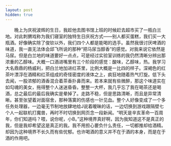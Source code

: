 ```yaml
---
layout: post
hidden: true
---
```

　　晚上为庆祝波辉的生日，我趁他去图书馆上班的时候赶去超市买了一瓶白兰地。对此刺猬戏称为我们寝室的独特生日庆祝方式——别人都买蛋糕，我们买一大瓶酒。好像确实除了俊钦以外，我们四个人都是能喝的选手。虽然我很讨厌啤酒的味道，我一直无法体会邱飞所说的那种“把马尿当醇香”的感觉。对我来说它依然是马尿。但是白兰地的味道要好一点点，可是经过实验室训练的我仍然清晰分辨出那浓重的乙醇味。大概一口酒进嘴里有三个阶段的感觉：酸味，乙醇味，热。我学习大名鼎鼎的杨威利，把白兰地加进红茶里，比例大概是一比四的样子。深褐色的红茶叶漂浮在酒精和红茶组成的奇怪密度的液体之上，疯狂地随着热气打旋。低下头去闻，一股浓郁的酒香混合着茶香扑鼻而来。若本来就有些微醉，那这个味道实在如勾魂的美女，拖得整个人迷迷昏昏。整整一大杯，我几乎忘了我在喝茶还是喝酒，总之最后的最后我确实是晕掉了。走路不稳，但是思路清晰，而且是异常清晰。甚至张望着对面宿舍，那种落寞的伤感也一针见血。整个人好像变成了一个多任务处理器，一边毫无节制地放肆地给J说着暧昧的话，一边切换到游戏跟隔壁七个人一起联机打魔兽，再时不时切换到网页念一段新闻。“明天是辛亥革命一百周年，你们知道吗？喂，说你呢，小B。”这种境界真好啊，因为我知道这不是真正的我，但是我却希望这是真正的我。我不用担心要负什么责任，一切都推却给酒精。却因为这种境界不长久而有些忧郁。也许喝酒的意义并不在于酒的本身，而是在于酒的作用吧。